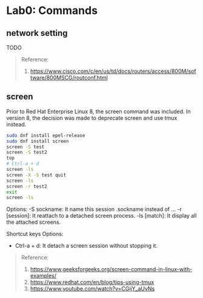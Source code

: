 Lab0: Commands
=========

network setting
------

TODO

>Reference: 
>1.	https://www.cisco.com/c/en/us/td/docs/routers/access/800M/software/800MSCG/routconf.html

screen
------

Prior to Red Hat Enterprise Linux 8, the screen command was included. In version 8, the decision was made to deprecate screen and use tmux instead.

``` bash
sudo dnf install epel-release
sudo dnf install screen
screen -S test
screen -S test2
top
# Ctrl-a + d
screen -ls
screen -X -S test quit
screen -ls
screen -r test2
exit
screen -ls
```

Options:
-S sockname: It name this session .sockname instead of …
-r \[session]: It reattach to a detached screen process.
-ls [match]: It display all the attached screens.

Shortcut keys Options:
- Ctrl-a + d: It detach a screen session without stopping it.

>Reference: 
>1.	https://www.geeksforgeeks.org/screen-command-in-linux-with-examples/
>2. https://www.redhat.com/en/blog/tips-using-tmux
>3. https://www.youtube.com/watch?v=CGijY_aUvNs